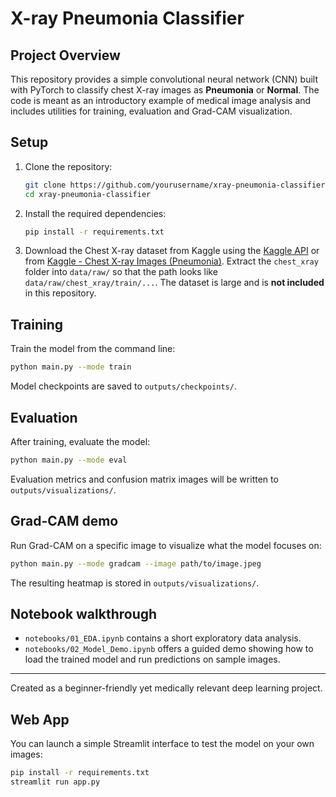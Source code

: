 # X-ray Pneumonia Classifier

## Project Overview
This repository provides a simple convolutional neural network (CNN) built with PyTorch to classify chest X-ray images as **Pneumonia** or **Normal**. The code is meant as an introductory example of medical image analysis and includes utilities for training, evaluation and Grad-CAM visualization.

## Setup
1. Clone the repository:
   ```bash
   git clone https://github.com/yourusername/xray-pneumonia-classifier.git
   cd xray-pneumonia-classifier
   ```
2. Install the required dependencies:
   ```bash
   pip install -r requirements.txt
   ```
3. Download the Chest X-ray dataset from Kaggle using the [Kaggle API](https://github.com/Kaggle/kaggle-api) or from [Kaggle - Chest X-ray Images (Pneumonia)](https://www.kaggle.com/datasets/paultimothymooney/chest-xray-pneumonia). Extract the `chest_xray` folder into `data/raw/` so that the path looks like `data/raw/chest_xray/train/...`. The dataset is large and is **not included** in this repository.

## Training
Train the model from the command line:
```bash
python main.py --mode train
```
Model checkpoints are saved to `outputs/checkpoints/`.

## Evaluation
After training, evaluate the model:
```bash
python main.py --mode eval
```
Evaluation metrics and confusion matrix images will be written to `outputs/visualizations/`.

## Grad-CAM demo
Run Grad-CAM on a specific image to visualize what the model focuses on:
```bash
python main.py --mode gradcam --image path/to/image.jpeg
```
The resulting heatmap is stored in `outputs/visualizations/`.

## Notebook walkthrough
- `notebooks/01_EDA.ipynb` contains a short exploratory data analysis.
- `notebooks/02_Model_Demo.ipynb` offers a guided demo showing how to load the trained model and run predictions on sample images.

---
Created as a beginner-friendly yet medically relevant deep learning project.

## Web App
You can launch a simple Streamlit interface to test the model on your own images:

```bash
pip install -r requirements.txt
streamlit run app.py
```
